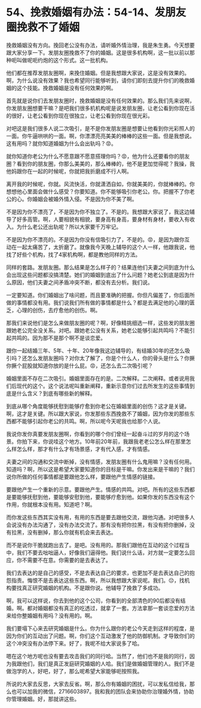 # 54、挽救婚姻有办法：54-14、发朋友圈挽救不了婚姻

挽救婚姻没有方向。挽回老公没有办法，请听婚外情治理，我是朱生勇。今天想要跟大家分享一下。发朋友圈挽救不了你的婚姻。这是很多机构啊，这一批以前以那种呃叫做呢呃约炮的这个形式。这一批机构。

他们都在推荐发朋友圈啊，来挽住婚姻。但是我想跟大家说，这是没有效果的。啊，为什么说没有效果？我也希望同行能够听到，请你们即刻去提升你们的晚救婚姻的这个技能。挽救婚姻是没有任何效果的啊。

首先就是说你们去发朋友圈时，挽救婚姻是没有任何效果的。那么我们先来说啊，你发朋友圈想要干嘛？是吧我们很多机机构呢是说发朋友圈，让老公看到你现在活的很好，让老公看到你现在很独立，让老公看到你现在很光彩。

对吧这是我们很多人说二次吸引，是不是你发朋友圈是想要让他看到你光彩照人的一面。你牛逼哄哄的一面。啊，你漂漂亮亮美美的棒棒的这些一面。但是我想说。这有用吗？就你知道婚姻为什么会出轨吗？😡。

就你知道你老公为什么不愿意跟不愿意搭理你吗？😡，他为什么还要看你的朋友圈？看到你的朋友圈，你那么美美的，那么棒棒的，他不是更加觉得呢？我操，我他妈跟你在一起的时候呢，你就把我折磨成不行人啊。

离开我的时候呢，你就。风流快活，你就潇洒自如，你就美美的，你就棒棒的。你想想他心里面会做什么感受？你要知道。你不能够吸引你老公。你。把握不了你老公的心。你婚姻会被婚外情入侵。不是因为你不美了啊。

不是因为你不漂亮了，不是因为你不独立了。不是的。我想跟大家说了，我这边辅导了好多高管。啊，人要相貌有相貌，要身高有身高，要身材有身材，要收入有收入。为什么老公还出轨呢？所以大家要千万牢记。

不是因为你不漂亮的。不是因为你没有信吸引力了，不是的。😡，是因为跟你互动在一起太痛苦了，太折磨了。就像我今天晚上辅导的这个人一样，他跟我说，他找了好些个机构，找了4家机构啊，都是教他同样的方法。

同样的套路。发朋友圈。那么结果是怎么样子的？结果连他们夫妻之间到底为什么会出现这些问题都没搞清楚。她们的婚姻到底出了什么问题？她老公到底是因为什么原因，他们夫妻之间矛盾冲突不断，都没有去分析。我们说。

一定要知道。你们婚姻出了啥问题，而且要准确的把握。你但凡偏差了，你后面所做的事情都没有用。我们说我们所有做的事情都是什么？都是去满足他的心理的匮乏，心理的创伤，去疗愈他的创伤。啊。

那我们来说他们是怎么来做朋友圈的呢？啊，好像精挑细选一样，这些发的朋友圈跟她老公完全没关系。对吧。跟她老公没有关系，她老公能够引起共鸣吗？不能引起共鸣的。因为那不是那个啊不是谈恋爱。

跟你一起结婚三年、5年、十年、20年像我这边辅导的，有结婚30年的还怎么吸引吗？还怎么发朋友圈吗？对你太了解了，你是个什么人，你的骨头是什么？你撅你撅个屁股就知道你放的是什么屁。😡，还怎么去二次吸引呢？

婚姻里面不存在二次吸引。婚姻里面存在的是。二次解释。二次阐释。或者说用我们后现代的这个。这个说法呢叫重新阐释，重新示意你们过去所发生的这些事情到底是什么含义？到底有哪些新的解释。

到底从哪个角度能够抚慰到能够疗愈到你老公在婚姻里面的创伤？这才是关键。啊，这才是关键。所以跟大家说，你发那些东西挽救不了婚姻，因为你发的那些东西都不能够引起你老公的共鸣。啊，所以呢今天呢我也给那个人说。

我说你发你真要发朋友圈啊，你看到的哪个你们曾经一起奋斗过的岁月的这个场景。你拍下来，你说哇这个地方。10年前20年前，我跟我老老公怎么样在那里怎么样怎么样，那才有什么才有场景感，才有代入感，才有情感。

夫妻之间的沟通和交流中断掉，没有情感，发朋友圈有什么鬼用嘛？没有任何用。知道吗？啊，所以这是希望大家要知道你的目标是干嘛。你发出来是干嘛的？我们说你所做的任何事情都是要跟他怎么样，要跟他产生情感的链接。

要跟他产生一个重新的示意。要跟他产生。情感的共鸣。对吧。所有的这些东西都是要能够抚慰到他，要能够安慰到他，要能够疗愈到他。如果你发的东西没有这个作用，你就根本没有用。知道吧？啊。

而你发这些东西其实没有用，有用的东西是要去跟他交流，跟他沟通。对吧很多人会说没有办法沟通了，没有办法交流了。那有没有把你拉黑，有没有把你删掉，没有拉黑，没有删掉，那么你就有机会来去表达。

而不是说你干脆就跑出去了。是吧。没有用的。那我们跟他在互动的这个过程当中，我们不要去咄咄逼人，好像我们逼得他。我们说什么话，对方就一定要怎么回应，你不需要不在意。你需要的是去表达了。

我们去表达的是自己的感受，不是去表达自己的要求，也更加不是去表达自己的抱怨指责。悔恨不是去表达这些东西。啊，所以我想跟大家说呢。我们。😔，找机构要找真正研究婚姻的机构。不是跟你说。他辅导了挽救了多成功。

啊，我可以这样说，你去到他的这个公司，你看到的全部清色的90后都没有结婚。啊。都对婚姻都没有真正的吃透过，就拿了一套。方法拿那一套谈恋爱的方法来给你整婚姻有用吗？没有用的。啊。

我们要塌下心来去研究婚姻是什么。你为什么跟你的老公今天走到这样的程度，是因为你们的互动出了问题。啊，你们这个互动激发了他的防御机制。才导致你们的这个冲突没有办法停下来。好了，我呢不给大家说多了哈。

嗯在这个地方呢也没有要去攻击我们的同行哈。当然了，他们也不是我的同行，因为我跟他们，我们是真正发庭研究婚姻的人哈。我们是做婚姻管理的人。我们不是做泡学的人，好吧，好了，那么呢希望大家能够呃按照我。

所说的大家去反思，大家去反省。啊，那么你有婚姻的困扰，可以发私信给我，那么也可以加我的微信，2716603897。我和我的团队会来协助你治理婚外情，协助你管理婚姻。好，那就讲这些。


